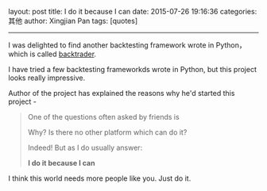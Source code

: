 layout: post
title: I do it because I can
date: 2015-07-26 19:16:36
categories: 其他
author: Xingjian Pan
tags: [quotes]

---

I was delighted to find another backtesting framework wrote in Python，which is called [backtrader](http://www.backtrader.com/).

I have tried a few backtesting frameworkds wrote in Python, but this project looks really impressive. 

Author of the project has explained the reasons why he'd started this project - 


>One of the questions often asked by friends is
>
>Why? Is there no other platform which can do it?
>
>Indeed! But as I do usually answer:
>
>__I do it because I can__



I think this world needs more people like you. Just do it. 